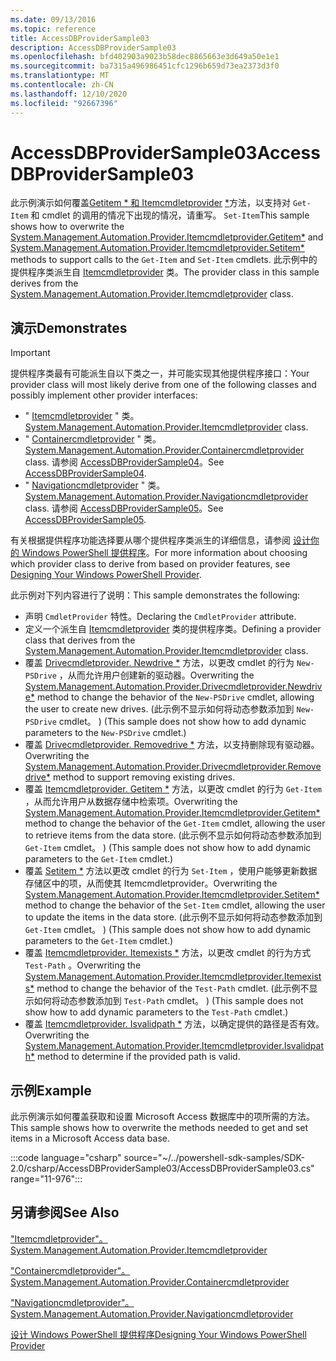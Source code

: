 ```yaml
---
ms.date: 09/13/2016
ms.topic: reference
title: AccessDBProviderSample03
description: AccessDBProviderSample03
ms.openlocfilehash: bfd402903a9023b58dec8865663e3d649a50e1e1
ms.sourcegitcommit: ba7315a496986451cfc1296b659d73ea2373d3f0
ms.translationtype: MT
ms.contentlocale: zh-CN
ms.lasthandoff: 12/10/2020
ms.locfileid: "92667396"
---
```

# <a name="accessdbprovidersample03"></a><span data-ttu-id="17277-103">AccessDBProviderSample03</span><span class="sxs-lookup"><span data-stu-id="17277-103">AccessDBProviderSample03</span></span>

<span data-ttu-id="17277-104">此示例演示如何覆盖[Getitem \* 和 Itemcmdletprovider](/dotnet/api/System.Management.Automation.Provider.ItemCmdletProvider.GetItem) [\*](/dotnet/api/System.Management.Automation.Provider.ItemCmdletProvider.SetItem)方法，以支持对 `Get-Item` 和 cmdlet 的调用的情况下出现的情况，请重写。 `Set-Item`</span><span class="sxs-lookup"><span data-stu-id="17277-104">This sample shows how to overwrite the [System.Management.Automation.Provider.Itemcmdletprovider.Getitem\*](/dotnet/api/System.Management.Automation.Provider.ItemCmdletProvider.GetItem) and [System.Management.Automation.Provider.Itemcmdletprovider.Setitem\*](/dotnet/api/System.Management.Automation.Provider.ItemCmdletProvider.SetItem) methods to support calls to the `Get-Item` and `Set-Item` cmdlets.</span></span> <span data-ttu-id="17277-105">此示例中的提供程序类派生自 [Itemcmdletprovider](/dotnet/api/System.Management.Automation.Provider.ItemCmdletProvider) 类。</span><span class="sxs-lookup"><span data-stu-id="17277-105">The provider class in this sample derives from the [System.Management.Automation.Provider.Itemcmdletprovider](/dotnet/api/System.Management.Automation.Provider.ItemCmdletProvider) class.</span></span>

## <a name="demonstrates"></a><span data-ttu-id="17277-106">演示</span><span class="sxs-lookup"><span data-stu-id="17277-106">Demonstrates</span></span>

> [!IMPORTANT]
> <span data-ttu-id="17277-107">提供程序类最有可能派生自以下类之一，并可能实现其他提供程序接口：</span><span class="sxs-lookup"><span data-stu-id="17277-107">Your provider class will most likely derive from one of the following classes and possibly implement other provider interfaces:</span></span>
>
> - <span data-ttu-id="17277-108">" [Itemcmdletprovider](/dotnet/api/System.Management.Automation.Provider.ItemCmdletProvider) " 类。</span><span class="sxs-lookup"><span data-stu-id="17277-108">[System.Management.Automation.Provider.Itemcmdletprovider](/dotnet/api/System.Management.Automation.Provider.ItemCmdletProvider) class.</span></span>
> - <span data-ttu-id="17277-109">" [Containercmdletprovider](/dotnet/api/System.Management.Automation.Provider.ContainerCmdletProvider) " 类。</span><span class="sxs-lookup"><span data-stu-id="17277-109">[System.Management.Automation.Provider.Containercmdletprovider](/dotnet/api/System.Management.Automation.Provider.ContainerCmdletProvider) class.</span></span> <span data-ttu-id="17277-110">请参阅 [AccessDBProviderSample04](./accessdbprovidersample04.md)。</span><span class="sxs-lookup"><span data-stu-id="17277-110">See [AccessDBProviderSample04](./accessdbprovidersample04.md).</span></span>
> - <span data-ttu-id="17277-111">" [Navigationcmdletprovider](/dotnet/api/System.Management.Automation.Provider.NavigationCmdletProvider) " 类。</span><span class="sxs-lookup"><span data-stu-id="17277-111">[System.Management.Automation.Provider.Navigationcmdletprovider](/dotnet/api/System.Management.Automation.Provider.NavigationCmdletProvider) class.</span></span> <span data-ttu-id="17277-112">请参阅 [AccessDBProviderSample05](./accessdbprovidersample05.md)。</span><span class="sxs-lookup"><span data-stu-id="17277-112">See [AccessDBProviderSample05](./accessdbprovidersample05.md).</span></span>
>
> <span data-ttu-id="17277-113">有关根据提供程序功能选择要从哪个提供程序类派生的详细信息，请参阅 [设计你的 Windows PowerShell 提供程序](./provider-types.md)。</span><span class="sxs-lookup"><span data-stu-id="17277-113">For more information about choosing which provider class to derive from based on provider features, see [Designing Your Windows PowerShell Provider](./provider-types.md).</span></span>

<span data-ttu-id="17277-114">此示例对下列内容进行了说明：</span><span class="sxs-lookup"><span data-stu-id="17277-114">This sample demonstrates the following:</span></span>

- <span data-ttu-id="17277-115">声明 `CmdletProvider` 特性。</span><span class="sxs-lookup"><span data-stu-id="17277-115">Declaring the `CmdletProvider` attribute.</span></span>
- <span data-ttu-id="17277-116">定义一个派生自 [Itemcmdletprovider](/dotnet/api/System.Management.Automation.Provider.ItemCmdletProvider) 类的提供程序类。</span><span class="sxs-lookup"><span data-stu-id="17277-116">Defining a provider class that derives from the [System.Management.Automation.Provider.Itemcmdletprovider](/dotnet/api/System.Management.Automation.Provider.ItemCmdletProvider) class.</span></span>
- <span data-ttu-id="17277-117">覆盖 [Drivecmdletprovider. Newdrive \*](/dotnet/api/System.Management.Automation.Provider.DriveCmdletProvider.NewDrive) 方法，以更改 cmdlet 的行为 `New-PSDrive` ，从而允许用户创建新的驱动器。</span><span class="sxs-lookup"><span data-stu-id="17277-117">Overwriting the [System.Management.Automation.Provider.Drivecmdletprovider.Newdrive\*](/dotnet/api/System.Management.Automation.Provider.DriveCmdletProvider.NewDrive) method to change the behavior of the `New-PSDrive` cmdlet, allowing the user to create new drives.</span></span>
  <span data-ttu-id="17277-118"> (此示例不显示如何将动态参数添加到 `New-PSDrive` cmdlet。 ) </span><span class="sxs-lookup"><span data-stu-id="17277-118">(This sample does not show how to add dynamic parameters to the `New-PSDrive` cmdlet.)</span></span>
- <span data-ttu-id="17277-119">覆盖 [Drivecmdletprovider. Removedrive \*](/dotnet/api/System.Management.Automation.Provider.DriveCmdletProvider.RemoveDrive) 方法，以支持删除现有驱动器。</span><span class="sxs-lookup"><span data-stu-id="17277-119">Overwriting the [System.Management.Automation.Provider.Drivecmdletprovider.Removedrive\*](/dotnet/api/System.Management.Automation.Provider.DriveCmdletProvider.RemoveDrive) method to support removing existing drives.</span></span>
- <span data-ttu-id="17277-120">覆盖 [Itemcmdletprovider. Getitem \*](/dotnet/api/System.Management.Automation.Provider.ItemCmdletProvider.GetItem) 方法，以更改 cmdlet 的行为 `Get-Item` ，从而允许用户从数据存储中检索项。</span><span class="sxs-lookup"><span data-stu-id="17277-120">Overwriting the [System.Management.Automation.Provider.Itemcmdletprovider.Getitem\*](/dotnet/api/System.Management.Automation.Provider.ItemCmdletProvider.GetItem) method to change the behavior of the `Get-Item` cmdlet, allowing the user to retrieve items from the data store.</span></span> <span data-ttu-id="17277-121"> (此示例不显示如何将动态参数添加到 `Get-Item` cmdlet。 ) </span><span class="sxs-lookup"><span data-stu-id="17277-121">(This sample does not show how to add dynamic parameters to the `Get-Item` cmdlet.)</span></span>
- <span data-ttu-id="17277-122">覆盖 [Setitem \*](/dotnet/api/System.Management.Automation.Provider.ItemCmdletProvider.SetItem) 方法以更改 cmdlet 的行为 `Set-Item` ，使用户能够更新数据存储区中的项，从而使其 Itemcmdletprovider。</span><span class="sxs-lookup"><span data-stu-id="17277-122">Overwriting the [System.Management.Automation.Provider.Itemcmdletprovider.Setitem\*](/dotnet/api/System.Management.Automation.Provider.ItemCmdletProvider.SetItem) method to change the behavior of the `Set-Item` cmdlet, allowing the user to update the items in the data store.</span></span> <span data-ttu-id="17277-123"> (此示例不显示如何将动态参数添加到 `Get-Item` cmdlet。 ) </span><span class="sxs-lookup"><span data-stu-id="17277-123">(This sample does not show how to add dynamic parameters to the `Get-Item` cmdlet.)</span></span>
- <span data-ttu-id="17277-124">覆盖 [Itemcmdletprovider. Itemexists \*](/dotnet/api/System.Management.Automation.Provider.ItemCmdletProvider.ItemExists) 方法，以更改 cmdlet 的行为方式 `Test-Path` 。</span><span class="sxs-lookup"><span data-stu-id="17277-124">Overwriting the [System.Management.Automation.Provider.Itemcmdletprovider.Itemexists\*](/dotnet/api/System.Management.Automation.Provider.ItemCmdletProvider.ItemExists) method to change the behavior of the `Test-Path` cmdlet.</span></span> <span data-ttu-id="17277-125"> (此示例不显示如何将动态参数添加到 `Test-Path` cmdlet。 ) </span><span class="sxs-lookup"><span data-stu-id="17277-125">(This sample does not show how to add dynamic parameters to the `Test-Path` cmdlet.)</span></span>
- <span data-ttu-id="17277-126">覆盖 [Itemcmdletprovider. Isvalidpath \*](/dotnet/api/System.Management.Automation.Provider.ItemCmdletProvider.IsValidPath) 方法，以确定提供的路径是否有效。</span><span class="sxs-lookup"><span data-stu-id="17277-126">Overwriting the [System.Management.Automation.Provider.Itemcmdletprovider.Isvalidpath\*](/dotnet/api/System.Management.Automation.Provider.ItemCmdletProvider.IsValidPath) method to determine if the provided path is valid.</span></span>

## <a name="example"></a><span data-ttu-id="17277-127">示例</span><span class="sxs-lookup"><span data-stu-id="17277-127">Example</span></span>

<span data-ttu-id="17277-128">此示例演示如何覆盖获取和设置 Microsoft Access 数据库中的项所需的方法。</span><span class="sxs-lookup"><span data-stu-id="17277-128">This sample shows how to overwrite the methods needed to get and set items in a Microsoft Access data base.</span></span>

:::code language="csharp" source="~/../powershell-sdk-samples/SDK-2.0/csharp/AccessDBProviderSample03/AccessDBProviderSample03.cs" range="11-976":::

## <a name="see-also"></a><span data-ttu-id="17277-129">另请参阅</span><span class="sxs-lookup"><span data-stu-id="17277-129">See Also</span></span>

[<span data-ttu-id="17277-130">"Itemcmdletprovider"。</span><span class="sxs-lookup"><span data-stu-id="17277-130">System.Management.Automation.Provider.Itemcmdletprovider</span></span>](/dotnet/api/System.Management.Automation.Provider.ItemCmdletProvider)

[<span data-ttu-id="17277-131">"Containercmdletprovider"。</span><span class="sxs-lookup"><span data-stu-id="17277-131">System.Management.Automation.Provider.Containercmdletprovider</span></span>](/dotnet/api/System.Management.Automation.Provider.ContainerCmdletProvider)

[<span data-ttu-id="17277-132">"Navigationcmdletprovider"。</span><span class="sxs-lookup"><span data-stu-id="17277-132">System.Management.Automation.Provider.Navigationcmdletprovider</span></span>](/dotnet/api/System.Management.Automation.Provider.NavigationCmdletProvider)

[<span data-ttu-id="17277-133">设计 Windows PowerShell 提供程序</span><span class="sxs-lookup"><span data-stu-id="17277-133">Designing Your Windows PowerShell Provider</span></span>](./provider-types.md)
